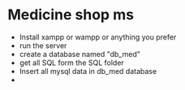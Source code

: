 # Medicine shop ms
- Install xampp or wampp or anything you prefer
- run the server
- create a database named "db_med"
- get all SQL form the SQL folder
- Insert all mysql data in db_med database
- 
